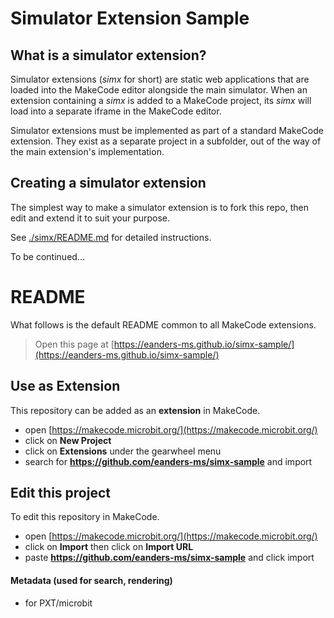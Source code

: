
# Simulator Extension Sample

## What is a simulator extension?

Simulator extensions (_simx_ for short) are static web applications that are loaded into the MakeCode editor alongside the main simulator. When an extension containing a _simx_ is added to a MakeCode project, its _simx_ will load into a separate iframe in the MakeCode editor.

Simulator extensions must be implemented as part of a standard MakeCode extension. They exist as a separate project in a subfolder, out of the way of the main extension's implementation.

## Creating a simulator extension

The simplest way to make a simulator extension is to fork this repo, then edit and extend it to suit your purpose.

See [./simx/README.md](./simx/README.md) for detailed instructions.











To be continued...



# README
What follows is the default README common to all MakeCode extensions.

> Open this page at [https://eanders-ms.github.io/simx-sample/](https://eanders-ms.github.io/simx-sample/)

## Use as Extension

This repository can be added as an **extension** in MakeCode.

* open [https://makecode.microbit.org/](https://makecode.microbit.org/)
* click on **New Project**
* click on **Extensions** under the gearwheel menu
* search for **https://github.com/eanders-ms/simx-sample** and import

## Edit this project

To edit this repository in MakeCode.

* open [https://makecode.microbit.org/](https://makecode.microbit.org/)
* click on **Import** then click on **Import URL**
* paste **https://github.com/eanders-ms/simx-sample** and click import

#### Metadata (used for search, rendering)

* for PXT/microbit
<script src="https://makecode.com/gh-pages-embed.js"></script><script>makeCodeRender("{{ site.makecode.home_url }}", "{{ site.github.owner_name }}/{{ site.github.repository_name }}");</script>

